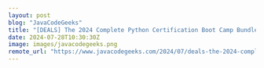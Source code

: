 ```yaml
---
layout: post
blog: "JavaCodeGeeks"
title: "[DEALS] The 2024 Complete Python Certification Boot Camp Bundle (76% off) & Other Deals Up To 98% Off – Offers End Soon!"
date: 2024-07-28T10:30:30Z
image: images/javacodegeeks.png
remote_url: "https://www.javacodegeeks.com/2024/07/deals-the-2024-complete-python-certification-boot-camp-bundle-76-off-other-deals-up-to-98-off-offers-end-soon.html"
---
```

